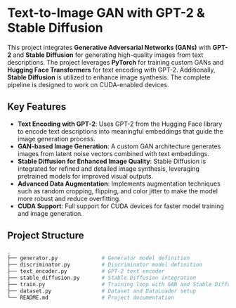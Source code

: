 # Text-to-Image GAN with GPT-2 & Stable Diffusion

This project integrates **Generative Adversarial Networks (GANs)** with **GPT-2** and **Stable Diffusion** for generating high-quality images from text descriptions. The project leverages **PyTorch** for training custom GANs and **Hugging Face Transformers** for text encoding with GPT-2. Additionally, **Stable Diffusion** is utilized to enhance image synthesis. The complete pipeline is designed to work on CUDA-enabled devices.

## Key Features
- **Text Encoding with GPT-2**: Uses GPT-2 from the Hugging Face library to encode text descriptions into meaningful embeddings that guide the image generation process.
- **GAN-based Image Generation**: A custom GAN architecture generates images from latent noise vectors combined with text embeddings.
- **Stable Diffusion for Enhanced Image Quality**: Stable Diffusion is integrated for refined and detailed image synthesis, leveraging pretrained models for improved visual outputs.
- **Advanced Data Augmentation**: Implements augmentation techniques such as random cropping, flipping, and color jitter to make the model more robust and reduce overfitting.
- **CUDA Support**: Full support for CUDA devices for faster model training and image generation.

## Project Structure
```bash
.
├── generator.py              # Generator model definition
├── discriminator.py          # Discriminator model definition
├── text_encoder.py           # GPT-2 text encoder
├── stable_diffusion.py       # Stable Diffusion integration
├── train.py                  # Training loop with GAN and Stable Diffusion
├── dataset.py                # Dataset and DataLoader setup
└── README.md                 # Project documentation
